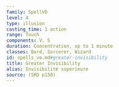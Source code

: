 ```yaml
---
family: SpellVO
level: 4
type: illusion
casting_time: 1 action
range: Touch
components: V, S
duration: Concentration, up to 1 minute
classes: Bard, Sorcerer, Wizard
id: spells_vo.md#greater-invisibility
title: Greater Invisibility
alias: Invisibilité supérieure
source: (SRD p150)
---
```


